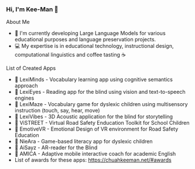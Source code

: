 ### Hi, I'm Kee-Man 👋

About Me

- 🤖 I'm currently developing Large Language Models for various educational purposes and language preservation projects.
- 💻 My expertise is in educational technology, instructional design, computational linguistics and coffee tasting ☕

List of Created Apps
- 📱 LexiMinds - Vocabulary learning app using cognitive semantics approach
- 📱 LexiEyes - Reading app for the blind using vision and text-to-speech engines
- 📱 LexiMaze - Vocabulary game for dyslexic children using multisensory instruction (touch, say, hear, move)
- 📱 LexiVibes - 3D Acoustic application for the blind for storytelling
- 📱 ViSTREET - Virtual Road Safety Enducation Toolkit for School Children 
- 📱 EmotiveVR - Emotional Design of VR environment for Road Safety Education
- 📱 NieAra - Game-based literacy app for dyslexic children
- 📱 AiSayz - AR-reader for the Blind
- 📱 AMICA - Adaptive mobile interactive coach for academic English
- List of awards for these apps: https://chuahkeeman.net/#awards 

